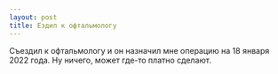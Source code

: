 ```yaml
---
layout: post
title: Ездил к офтальмологу
---
```


Съездил к офтальмологу и он назначил мне операцию на 18 января 2022 года. Ну ничего, может где-то платно сделают.
